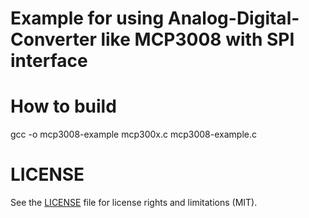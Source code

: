 # Example for using Analog-Digital-Converter like MCP3008 with SPI interface

# How to build
gcc -o mcp3008-example mcp300x.c mcp3008-example.c

# LICENSE

See the [LICENSE](../LICENSE.md) file for license rights and limitations (MIT).

